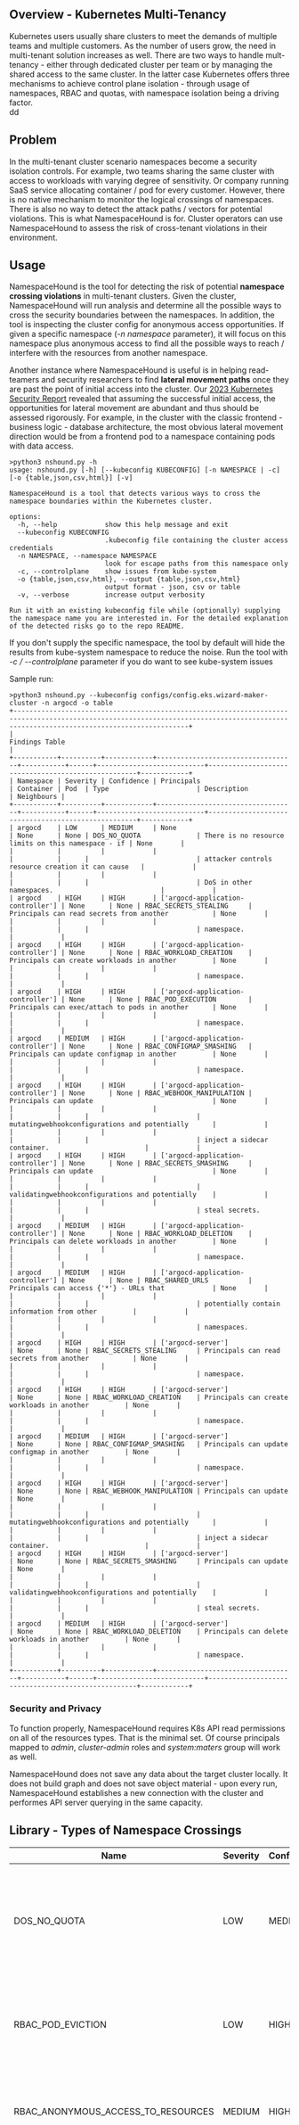## Overview - Kubernetes Multi-Tenancy
Kubernetes users usually share clusters to meet the demands of multiple teams and multiple customers. As the number of users grow, the need in multi-tenant solution increases as well. There are two ways to handle mult-tenancy - either through dedicated cluster per team or by managing the shared access to the same cluster. In the latter case Kubernetes offers three mechanisms to achieve control plane isolation - through usage of namespaces, RBAC and quotas, with namespace isolation being a driving factor.  
dd
## Problem
In the multi-tenant cluster scenario namespaces become a security isolation controls. For example, two teams sharing the same cluster with access to workloads with varying degree of sensitivity. Or company running SaaS service allocating container / pod for every customer. 
However, there is no native mechanism to monitor the logical crossings of namespaces. There is also no way to detect the attack paths / vectors for potential violations. This is what NamespaceHound is for. Cluster operators can use NamespaceHound to assess the risk of cross-tenant violations in their environment.

## Usage
NamespaceHound is the tool for detecting the risk of potential **namespace crossing violations** in multi-tenant clusters. Given the cluster, NamespaceHound will run analysis and determine all the possible ways to cross the security boundaries between the namespaces. In addition, the tool is inspecting the cluster config for anonymous access opportunities. If given a specific namespace (*-n namespace* parameter), it will focus on this namespace plus anonymous access to find all the possible ways to reach / interfere with the resources from another namespace.

Another instance where NamespaceHound is useful is in helping read-teamers and security researchers to find **lateral movement paths** once they are past the point of initial access into the cluster. Our [2023 Kubernetes Security Report](https://www.wiz.io/blog/key-takeaways-from-the-wiz-2023-kubernetes-security-report) revealed that assuming the successful initial access, the opportunities for lateral movement are abundant and thus should be assessed rigorously. For example, in the cluster with the classic frontend - business logic - database architecture, the most obvious lateral movement direction would be from a frontend pod to a namespace containing pods with data access.

```
>python3 nshound.py -h
usage: nshound.py [-h] [--kubeconfig KUBECONFIG] [-n NAMESPACE | -c] [-o {table,json,csv,html}] [-v]

NamespaceHound is a tool that detects various ways to cross the namespace boundaries within the Kubernetes cluster.

options:
  -h, --help            show this help message and exit
  --kubeconfig KUBECONFIG
                        .kubeconfig file containing the cluster access credentials
  -n NAMESPACE, --namespace NAMESPACE
                        look for escape paths from this namespace only
  -c, --controlplane    show issues from kube-system
  -o {table,json,csv,html}, --output {table,json,csv,html}
                        output format - json, csv or table
  -v, --verbose         increase output verbosity

Run it with an existing kubeconfig file while (optionally) supplying the namespace name you are interested in. For the detailed explanation of the detected risks go to the repo README.
```
If you don't supply the specific namespace, the tool by default will hide the results from kube-system namespace to reduce the noise. Run the tool with *-c / --controlplane* parameter if you do want to see kube-system issues

Sample run:

```
>python3 nshound.py --kubeconfig configs/config.eks.wizard-maker-cluster -n argocd -o table
+----------------------------------------------------------------------------------------------------------------------------------------------------------------------------------------+
|                                                                                     Findings Table                                                                                     |
+-----------+----------+------------+-----------------------------------+-----------+------+---------------------------+----------------------------------------------------+------------+
| Namespace | Severity | Confidence | Principals                        | Container | Pod  | Type                      | Description                                        | Neighbours |
+-----------+----------+------------+-----------------------------------+-----------+------+---------------------------+----------------------------------------------------+------------+
| argocd    | LOW      | MEDIUM     | None                              | None      | None | DOS_NO_QUOTA              | There is no resource limits on this namespace - if | None       |
|           |          |            |                                   |           |      |                           | attacker controls resource creation it can cause   |            |
|           |          |            |                                   |           |      |                           | DoS in other namespaces.                           |            |
| argocd    | HIGH     | HIGH       | ['argocd-application-controller'] | None      | None | RBAC_SECRETS_STEALING     | Principals can read secrets from another           | None       |
|           |          |            |                                   |           |      |                           | namespace.                                         |            |
| argocd    | HIGH     | HIGH       | ['argocd-application-controller'] | None      | None | RBAC_WORKLOAD_CREATION    | Principals can create workloads in another         | None       |
|           |          |            |                                   |           |      |                           | namespace.                                         |            |
| argocd    | HIGH     | HIGH       | ['argocd-application-controller'] | None      | None | RBAC_POD_EXECUTION        | Principals can exec/attach to pods in another      | None       |
|           |          |            |                                   |           |      |                           | namespace.                                         |            |
| argocd    | MEDIUM   | HIGH       | ['argocd-application-controller'] | None      | None | RBAC_CONFIGMAP_SMASHING   | Principals can update configmap in another         | None       |
|           |          |            |                                   |           |      |                           | namespace.                                         |            |
| argocd    | HIGH     | HIGH       | ['argocd-application-controller'] | None      | None | RBAC_WEBHOOK_MANIPULATION | Principals can update                              | None       |
|           |          |            |                                   |           |      |                           | mutatingwebhookconfigurations and potentially      |            |
|           |          |            |                                   |           |      |                           | inject a sidecar container.                        |            |
| argocd    | HIGH     | HIGH       | ['argocd-application-controller'] | None      | None | RBAC_SECRETS_SMASHING     | Principals can update                              | None       |
|           |          |            |                                   |           |      |                           | validatingwebhookconfigurations and potentially    |            |
|           |          |            |                                   |           |      |                           | steal secrets.                                     |            |
| argocd    | MEDIUM   | HIGH       | ['argocd-application-controller'] | None      | None | RBAC_WORKLOAD_DELETION    | Principals can delete workloads in another         | None       |
|           |          |            |                                   |           |      |                           | namespace.                                         |            |
| argocd    | MEDIUM   | HIGH       | ['argocd-application-controller'] | None      | None | RBAC_SHARED_URLS          | Principals can access {'*'} - URLs that            | None       |
|           |          |            |                                   |           |      |                           | potentially contain information from other         |            |
|           |          |            |                                   |           |      |                           | namespaces.                                        |            |
| argocd    | HIGH     | HIGH       | ['argocd-server']                 | None      | None | RBAC_SECRETS_STEALING     | Principals can read secrets from another           | None       |
|           |          |            |                                   |           |      |                           | namespace.                                         |            |
| argocd    | HIGH     | HIGH       | ['argocd-server']                 | None      | None | RBAC_WORKLOAD_CREATION    | Principals can create workloads in another         | None       |
|           |          |            |                                   |           |      |                           | namespace.                                         |            |
| argocd    | MEDIUM   | HIGH       | ['argocd-server']                 | None      | None | RBAC_CONFIGMAP_SMASHING   | Principals can update configmap in another         | None       |
|           |          |            |                                   |           |      |                           | namespace.                                         |            |
| argocd    | HIGH     | HIGH       | ['argocd-server']                 | None      | None | RBAC_WEBHOOK_MANIPULATION | Principals can update                              | None       |
|           |          |            |                                   |           |      |                           | mutatingwebhookconfigurations and potentially      |            |
|           |          |            |                                   |           |      |                           | inject a sidecar container.                        |            |
| argocd    | HIGH     | HIGH       | ['argocd-server']                 | None      | None | RBAC_SECRETS_SMASHING     | Principals can update                              | None       |
|           |          |            |                                   |           |      |                           | validatingwebhookconfigurations and potentially    |            |
|           |          |            |                                   |           |      |                           | steal secrets.                                     |            |
| argocd    | MEDIUM   | HIGH       | ['argocd-server']                 | None      | None | RBAC_WORKLOAD_DELETION    | Principals can delete workloads in another         | None       |
|           |          |            |                                   |           |      |                           | namespace.                                         |            |
+-----------+----------+------------+-----------------------------------+-----------+------+---------------------------+----------------------------------------------------+------------+
```
### Security and Privacy
To function properly, NamespaceHound requires K8s API read permissions on all of the resources types. That is the minimal set. Of course principals mapped to *admin*, *cluster-admin* roles and *system:maters* group will work as well.

NamespaceHound does not save any data about the target cluster locally. It does not build graph and does not save object material - upon every run, NamespaceHound establishes a new connection with the cluster and performes API server querying in the same capacity.

## Library - Types of Namespace Crossings

| Name    | Severity | Confidence | Description | Method |
| -------- | ------- | -------- | ------- | ------- |
| DOS_NO_QUOTA  | LOW | MEDIUM | No resource quota on this namespace. Over-resourced workload can take take other namespace' resources. | Querying API for resource quotas |
| RBAC_POD_EVICTION | LOW | HIGH | A service account from this namespace can evict pods in another namespace. | Querying RBAC API |
| RBAC_ANONYMOUS_ACCESS_TO_RESOURCES | MEDIUM | HIGH | Anonymous user has access to resources. Applies to any namespace. | Querying RBAC API |
| RBAC_SHARED_URLS | MEDIUM | HIGH | A service account from this namespace has access to the non-trivial URLs that potentially include other namespaces data. | Querying RBAC API |
| RBAC_SECRETS_STEALING | HIGH | HIGH | A service account from this namespace has access to secrets in another namespace. | Querying RBAC API |
| RBAC_CONFIGMAP_SMASHING | MEDIUM | HIGH | A service account from this namespace can manipulate a configmap from another namespace, which may result in secret stealing, data exfiltration and execution in the context of another namespace. | Querying RBAC API |
| RBAC_LOG_EXFILTRATION | HIGH | HIGH | A service account from this namespace can redirect and control fluentbit logs and executions in another namespace, which results in secret stealing, data exfiltration and execution in the context of another namespace. | Querying RBAC API |
| RBAC_WORKLOAD_CREATION | HIGH | HIGH | A service account from this namespace can create workloads in another namespace. | Querying RBAC API |
| RBAC_WORKLOAD_DELETION | MEDIUM | HIGH | A service account from this namespace can delete workloads in another namespace. | Querying RBAC API |
| RBAC_POD_EXECUTION | HIGH | HIGH | A service account from this namespace can exec/attach to pods in another namespace. | Querying RBAC API |
| RBAC_WEBHOOK_MANIPULATION | HIGH | MEDIUM | A service account from this namespace can manipulate the global mutating webhook, which may result in security control compromise, secret stealing, data exfiltration and execution in the context of another namespace. | Querying RBAC API |
| RBAC_SECRETS_SMASHING | HIGH | MEDIUM | A service account from this namespace can manipulate the global validating webhook, which may result in security control compromise, secret stealing and data exfiltration. | Querying RBAC API |
| POD_ACCESS_TO_NPD_CONFIG | HIGH | HIGH | Pod has RW access to the node problem detector (NPD) config, which is equal to cluster admin due to powerful NPD execution. | Inspecting pod's host mounts. |
| POD_ESCAPE_CORE_PATTERN | HIGH | HIGH | Pod can escape to host / has writable access to host through sensitive volume mount. | Inspecting pod's host mounts. |
| POD_ACCESS_TO_LOGS | HIGH | HIGH | Pod has access to other pods logs through volume mount. | Inspecting pod's host mounts. |
| POD_ACCESS_TO_HOST | HIGH | MEDIUM | Pod has access to host through sensitive volume mount. | Inspecting pod's host mounts. |
| CONTAINER_PRIVILEGED_ACCESS_TO_HOST | HIGH | HIGH | Container is privileged and thus can escape to worker node and access shared secrets. | Inspecting container's capabilities and namespace sharing. |
| CONTAINER_POWERFUL_CAPABILITIES | HIGH | MEDIUM | Container has powerful capabilities and thus can escape to worker node and access shared secrets. | Inspecting container's capabilities and namespace sharing. |
| CONTAINER_PTRACE_CAPABILITY | HIGH | HIGH | Container has SYS_PTRACE capability allowing control of other namespace processes running on the same worker node. | Inspecting container's capabilities and namespace sharing. |
| CONTAINER_BPF_CAPABILITY | HIGH | HIGH | Container has SYS_BPF capability allowing kernel-level access to other process resources, (f.e. packet capture and secret stealing). | Inspecting container's capabilities and namespace sharing. |
| CONTAINER_IPC_CAPABILITY | HIGH | HIGH | Container has IPC_OWNER capability allowing control of other namespace processes running on the same worker node. | Inspecting container's capabilities and namespace sharing. |

### References
- https://www.cncf.io/blog/2022/11/09/multi-tenancy-in-kubernetes-implementation-and-optimization/
- https://kubernetes.io/docs/concepts/overview/working-with-objects/namespaces/
